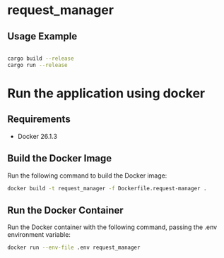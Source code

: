 # request_manager

## Usage Example

```bash

cargo build --release
cargo run --release

```

# Run the application using docker

## Requirements
- Docker 26.1.3

## Build the Docker Image
Run the following command to build the Docker image:
```bash
docker build -t request_manager -f Dockerfile.request-manager .
```
## Run the Docker Container
Run the Docker container with the following command, passing the .env environment variable:
```bash
docker run --env-file .env request_manager
```